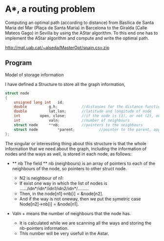 
# A*, a routing problem

Computing an optimal path (according to distance) from Basílica de Santa Maria del Mar (Plaça de Santa Maria) in Barcelona to the Giralda (Calle Mateos Gago) in Sevilla by using the AStar algorithm. To this end one has to implement the AStar algorithm and compute and write the optimal path.

http://mat.uab.cat/~alseda/MasterOpt/spain.csv.zip

## Program 

Model of storage information

I have defined a Structure to store all the graph information,

```c
struct node
{
	unsigned long int	id;
	double 			g,h;		   //distances for the distance functions
	double			lat,lon;	   //latitude and longitude of node
	int			open, close;	   //if the node is (1), or not (2), on open and closed list
	int 			valn;		   //number of neighbours
	struct node		**nb;		   //pointers to the neighbours
	struct node 		*parent;           //pointer to the parent, applied on Astar
};
```

The singular or interessting thing about this structure is that the whole information that we need about the graph, including the information of nodes and the ways as well, is stored in each node, as follows:

 * ** nb 	The field ** nb (neighbours) is an array of pointers to each of the neighbours of the node, so 	pointers to other struct node.
	+ N2 is neighbour of n1:
	+ If exist one way in which the list of nodes is  ……/idn*/idn*/idn1/idn2/idn*/………
	+ Then, in the node[n1]->nb[i] = &node[n2].
	+ And if the way is not oneway, then we put the symetric case Node[n2]->nb[i] = &node[n1].

* Valn 	+ means the number of neighbours that the node has.
	+ It is calculated while we are scanning all the ways and storing the nb-pointers information.
	+ This number will be very usefull in the Astar.
